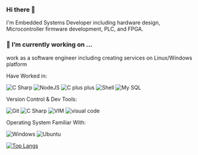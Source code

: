 ### Hi there 👋

I'm Embedded Systems Developer including hardware design, Microcontroller firmware development, PLC, and FPGA.
 
### 🔭 I’m currently working on ...
work as a software engineer including creating services on Linux/Windows platform

Have Worked in: 
<p>
    <img src="https://img.shields.io/badge/C%23-239120?logo=c-sharp&logoColor=white&style=flat" alt="C Sharp" />
    <img src="https://img.shields.io/badge/Node.js-43853D?style=for-the-badge&logo=node.js&logoColor=white&style=flat" alt="NodeJS" />
    <img src="https://img.shields.io/badge/C%2B%2B-00599C?style=for-the-badge&logo=c%2B%2B&logoColor=white&style=flat" alt="C plus plus" />
    <img src="https://img.shields.io/badge/Shell_Script-121011?style=for-the-badge&logo=gnu-bash&logoColor=white&style=flat" alt="Shell" />
    <img src="https://img.shields.io/badge/MySQL-00000F?style=for-the-badge&logo=mysql&logoColor=white&style=flat" alt="My SQL" />
</p>

Version Control & Dev Tools: 
<p>
    <img src="https://img.shields.io/badge/GIT-E44C30?style=for-the-badge&logo=git&logoColor=white&style=flat" alt="Git" />
    <img src="https://img.shields.io/badge/Arduino_IDE-00979D?style=for-the-badge&logo=arduino&logoColor=white&style=flat" alt="C Sharp" />
    <img src="https://img.shields.io/badge/VIM-%2311AB00.svg?&style=for-the-badge&logo=vim&logoColor=white&style=flat" alt="VIM" />
    <img src="https://img.shields.io/badge/Visual_Studio_Code-0078D4?style=for-the-badge&logo=visual%20studio%20code&logoColor=white&style=flat" alt="visual code" 
</p>

Operating System Familiar With:
<p>
    <img src="https://img.shields.io/badge/Windows-0078D6?style=for-the-badge&logo=windows&logoColor=white&style=flat" alt="Windows" />
    <img src="https://img.shields.io/badge/Ubuntu-E95420?style=for-the-badge&logo=ubuntu&logoColor=white&style=flat" alt="Ubuntu" />
</p>




[![Top Langs](https://github-readme-stats-sigma.vercel.app/api/top-langs/?username=vhiyan&layout=compact)](https://github.com/vhiyan)

<!--
**vhiyan/vhiyan** is a ✨ _special_ ✨ repository because its `README.md` (this file) appears on your GitHub profile.

Here are some ideas to get you started:


- 🌱 I’m currently learning ...
- 👯 I’m looking to collaborate on ...
- 🤔 I’m looking for help with ...
- 💬 Ask me about ...
- 📫 How to reach me: ...
- 😄 Pronouns: ...
- ⚡ Fun fact: ...
-->
